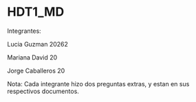 # HDT1_MD

Integrantes:

Lucia Guzman 20262

Mariana David 20

Jorge Caballeros 20


Nota: Cada integrante hizo dos preguntas extras, y estan en sus respectivos documentos.
